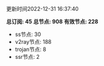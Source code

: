 更新时间2022-12-31 16:37:40

**总订阅: 45**
**总节点: 908**
**有效节点: 228**
- ss节点: 30
- v2ray节点: 188
- trojan节点: 8
- ssr节点: 2
